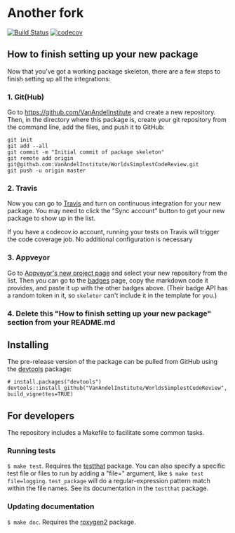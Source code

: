 # Another fork

[![Build Status](https://travis-ci.org/VanAndelInstitute/WorldsSimplestCodeReview.png?branch=master)](https://travis-ci.org/VanAndelInstitute/WorldsSimplestCodeReview)  [![codecov](https://codecov.io/gh/VanAndelInstitute/WorldsSimplestCodeReview/branch/master/graph/badge.svg)](https://codecov.io/gh/VanAndelInstitute/WorldsSimplestCodeReview)

## How to finish setting up your new package

Now that you've got a working package skeleton, there are a few steps to finish setting up all the integrations:

### 1. Git(Hub)

Go to https://github.com/VanAndelInstitute and create a new repository. Then, in the directory where this package is, create your git repository from the command line, add the files, and push it to GitHub:

    git init
    git add --all
    git commit -m "Initial commit of package skeleton"
    git remote add origin git@github.com:VanAndelInstitute/WorldsSimplestCodeReview.git
    git push -u origin master

### 2. Travis

Now you can go to [Travis](https://travis-ci.org/profile/VanAndelInstitute) and turn on continuous integration for your new package. You may need to click the "Sync account" button to get your new package to show up in the list.

If you have a codecov.io account, running your tests on Travis will trigger the code coverage job. No additional configuration is necessary

### 3. Appveyor

Go to [Appveyor's new project page](https://ci.appveyor.com/projects/new) and select your new repository from the list. Then you can go to the [badges](https://ci.appveyor.com/project/VanAndelInstitute/WorldsSimplestCodeReview/settings/badges) page, copy the markdown code it provides, and paste it up with the other badges above. (Their badge API has a random token in it, so `skeletor` can't include it in the template for you.)

### 4. Delete this "How to finish setting up your new package" section from your README.md

## Installing

<!-- If you're putting `WorldsSimplestCodeReview` on CRAN, it can be installed with

    install.packages("WorldsSimplestCodeReview") -->

The pre-release version of the package can be pulled from GitHub using the [devtools](https://github.com/hadley/devtools) package:

    # install.packages("devtools")
    devtools::install_github("VanAndelInstitute/WorldsSimplestCodeReview", build_vignettes=TRUE)

## For developers

The repository includes a Makefile to facilitate some common tasks.

### Running tests

`$ make test`. Requires the [testthat](https://github.com/hadley/testthat) package. You can also specify a specific test file or files to run by adding a "file=" argument, like `$ make test file=logging`. `test_package` will do a regular-expression pattern match within the file names. See its documentation in the `testthat` package.

### Updating documentation

`$ make doc`. Requires the [roxygen2](https://github.com/klutometis/roxygen) package.
